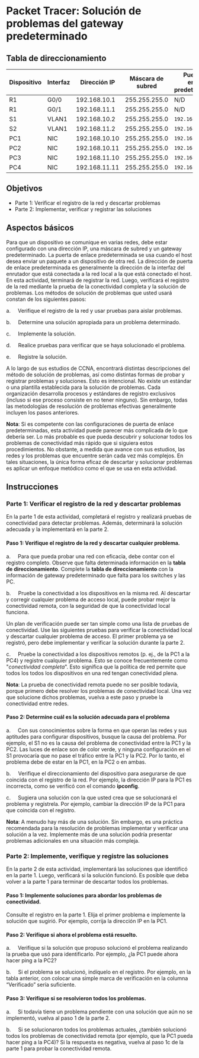 # **Packet Tracer: Solución de problemas del gateway predeterminado**

## Tabla de direccionamiento

| Dispositivo | Interfaz | Dirección IP  | Máscara de subred | Puerta de enlace predeterminada |
| ----------- | -------- | ------------- | ----------------- | ------------------------------- |
| R1          | G0/0     | 192.168.10.1  | 255.255.255.0     | N/D                             |
| R1          | G0/1     | 192.168.11.1  | 255.255.255.0     | N/D                             |
| S1          | VLAN1    | 192.168.10.2  | 255.255.255.0     | `192.168.10.1`                  |
| S2          | VLAN1    | 192.168.11.2  | 255.255.255.0     | `192.168.11.1`                  |
| PC1         | NIC      | 192.168.10.10 | 255.255.255.0     | `192.168.10.1`                  |
| PC2         | NIC      | 192.168.10.11 | 255.255.255.0     | `192.168.10.1`                  |
| PC3         | NIC      | 192.168.11.10 | 255.255.255.0     | `192.168.11.1`                  |
| PC4         | NIC      | 192.168.11.11 | 255.255.255.0     | `192.168.11.1`                  | 

## Objetivos

- Parte 1: Verificar el registro de la red y descartar problemas
- Parte 2: Implementar, verificar y registrar las soluciones

## Aspectos básicos

Para que un dispositivo se comunique en varias redes, debe estar configurado con una dirección IP, una máscara de subred y un gateway predeterminado. La puerta de enlace predeterminada se usa cuando el host desea enviar un paquete a un dispositivo de otra red. La dirección de puerta de enlace predeterminada es generalmente la dirección de la interfaz del enrutador que está conectada a la red local a la que está conectado el host. En esta actividad, terminará de registrar la red. Luego, verificará el registro de la red mediante la prueba de la conectividad completa y la solución de problemas. Los métodos de solución de problemas que usted usará constan de los siguientes pasos:

a.     Verifique el registro de la red y usar pruebas para aislar problemas.

b.     Determine una solución apropiada para un problema determinado.

c.     Implemente la solución.

d.     Realice pruebas para verificar que se haya solucionado el problema.

e.     Registre la solución.

A lo largo de sus estudios de CCNA, encontrará distintas descripciones del método de solución de problemas, así como distintas formas de probar y registrar problemas y soluciones. Esto es intencional. No existe un estándar o una plantilla establecida para la solución de problemas. Cada organización desarrolla procesos y estándares de registro exclusivos (incluso si ese proceso consiste en no tener ninguno). Sin embargo, todas las metodologías de resolución de problemas efectivas generalmente incluyen los pasos anteriores.

**Nota**: Si es competente con las configuraciones de puerta de enlace predeterminadas, esta actividad puede parecer más complicada de lo que debería ser. Lo más probable es que pueda descubrir y solucionar todos los problemas de conectividad más rápido que si siguiera estos procedimientos. No obstante, a medida que avance con sus estudios, las redes y los problemas que encuentre serán cada vez más complejos. En tales situaciones, la única forma eficaz de descartar y solucionar problemas es aplicar un enfoque metódico como el que se usa en esta actividad.

## Instrucciones

### Parte 1: Verificar el registro de la red y descartar problemas

En la parte 1 de esta actividad, completará el registro y realizará pruebas de conectividad para detectar problemas. Además, determinará la solución adecuada y la implementará en la parte 2.

#### Paso 1: Verifique el registro de la red y descartar cualquier problema.

a.     Para que pueda probar una red con eficacia, debe contar con el registro completo. Observe que falta determinada información en la **tabla de direccionamiento**. Complete la **tabla de direccionamiento** con la información de gateway predeterminado que falta para los switches y las PC.

b.     Pruebe la conectividad a los dispositivos en la misma red. Al descartar y corregir cualquier problema de acceso local, puede probar mejor la conectividad remota, con la seguridad de que la conectividad local funciona.

Un plan de verificación puede ser tan simple como una lista de pruebas de conectividad. Use las siguientes pruebas para verificar la conectividad local y descartar cualquier problema de acceso. El primer problema ya se registró, pero debe implementar y verificar la solución durante la parte 2.

c.     Pruebe la conectividad a los dispositivos remotos (p. ej., de la PC1 a la PC4) y registre cualquier problema. Esto se conoce frecuentemente como "_conectividad completa_". Esto significa que la política de red permite que todos los todos los dispositivos en una red tengan conectividad plena.

**Nota**: La prueba de conectividad remota puede no ser posible todavía, porque primero debe resolver los problemas de conectividad local. Una vez que solucione dichos problemas, vuelva a este paso y pruebe la conectividad entre redes.

#### Paso 2: Determine cuál es la solución adecuada para el problema

a.     Con sus conocimientos sobre la forma en que operan las redes y sus aptitudes para configurar dispositivos, busque la causa del problema. Por ejemplo, el S1 no es la causa del problema de conectividad entre la PC1 y la PC2. Las luces de enlace son de color verde, y ninguna configuración en el S1 provocaría que no pase el tráfico entre la PC1 y la PC2. Por lo tanto, el problema debe de estar en la PC1, en la PC2 o en ambas.

b.     Verifique el direccionamiento del dispositivo para asegurarse de que coincida con el registro de la red. Por ejemplo, la dirección IP para la PC1 es incorrecta, como se verificó con el comando **ipconfig**.

c.     Sugiera una solución con la que usted crea que se solucionará el problema y regístrela. Por ejemplo, cambiar la dirección IP de la PC1 para que coincida con el registro.

**Nota**: A menudo hay más de una solución. Sin embargo, es una práctica recomendada para la resolución de problemas implementar y verificar una solución a la vez. Implemente más de una solución podría presentar problemas adicionales en una situación más compleja.

### Parte 2: Implemente, verifique y registre las soluciones

En la parte 2 de esta actividad, implementará las soluciones que identificó en la parte 1. Luego, verificará si la solución funcionó. Es posible que deba volver a la parte 1 para terminar de descartar todos los problemas.

#### Paso 1: Implemente soluciones para abordar los problemas de conectividad.

Consulte el registro en la parte 1. Elija el primer problema e implemente la solución que sugirió. Por ejemplo, corrija la dirección IP en la PC1.

#### Paso 2: Verifique si ahora el problema está resuelto.

a.     Verifique si la solución que propuso solucionó el problema realizando la prueba que usó para identificarlo. Por ejemplo, ¿la PC1 puede ahora hacer ping a la PC2?

b.     Si el problema se solucionó, indíquelo en el registro. Por ejemplo, en la tabla anterior, con colocar una simple marca de verificación en la columna “Verificado” sería suficiente.

#### Paso 3: Verifique si se resolvieron todos los problemas.

a.     Si todavía tiene un problema pendiente con una solución que aún no se implementó, vuelva al paso 1 de la parte 2.

b.     Si se solucionaron todos los problemas actuales, ¿también solucionó todos los problemas de conectividad remota (por ejemplo, que la PC1 pueda hacer ping a la PC4)? Si la respuesta es negativa, vuelva al paso 1c de la parte 1 para probar la conectividad remota.
